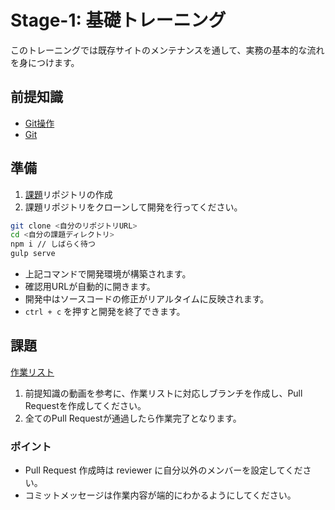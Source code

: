 # Stage-1: 基礎トレーニング

このトレーニングでは既存サイトのメンテナンスを通して、実務の基本的な流れを身につけます。

## 前提知識

- [Git操作](https://drive.google.com/drive/u/0/folders/0BwhcbXxSdjGibFRtZDlFcFBmV1E)
- [Git](/develop/git.html)

## 準備

1. [課題](https://classroom.github.com/a/aK4sv0P7)リポジトリの作成
2. 課題リポジトリをクローンして開発を行ってください。

```bash
git clone <自分のリポジトリURL>
cd <自分の課題ディレクトリ>
npm i // しばらく待つ
gulp serve
```

- 上記コマンドで開発環境が構築されます。
- 確認用URLが自動的に開きます。
- 開発中はソースコードの修正がリアルタイムに反映されます。
- `ctrl + c` を押すと開発を終了できます。

## 課題

[作業リスト](https://github.com/Update-hub/stage-1/issues)

1. 前提知識の動画を参考に、作業リストに対応しブランチを作成し、Pull Requestを作成してください。
2. 全てのPull Requestが通過したら作業完了となります。

### ポイント

- Pull Request 作成時は reviewer に自分以外のメンバーを設定してください。
- コミットメッセージは作業内容が端的にわかるようにしてください。